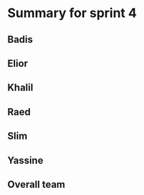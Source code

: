 # Summary for sprint 4

## Badis


## Elior


## Khalil


## Raed


## Slim


## Yassine




## Overall team

